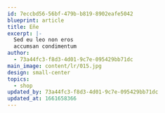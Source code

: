 ```yaml
---
id: 7eccbd56-56bf-479b-b819-8902eafe5042
blueprint: article
title: Eñe
excerpt: |-
  Sed eu leo non eros
  accumsan condimentum
author:
  - 73a44fc3-f8d3-4d01-9c7e-095429bb71dc
main_image: content/lr/015.jpg
design: small-center
topics:
  - shop
updated_by: 73a44fc3-f8d3-4d01-9c7e-095429bb71dc
updated_at: 1661658366
---
```

